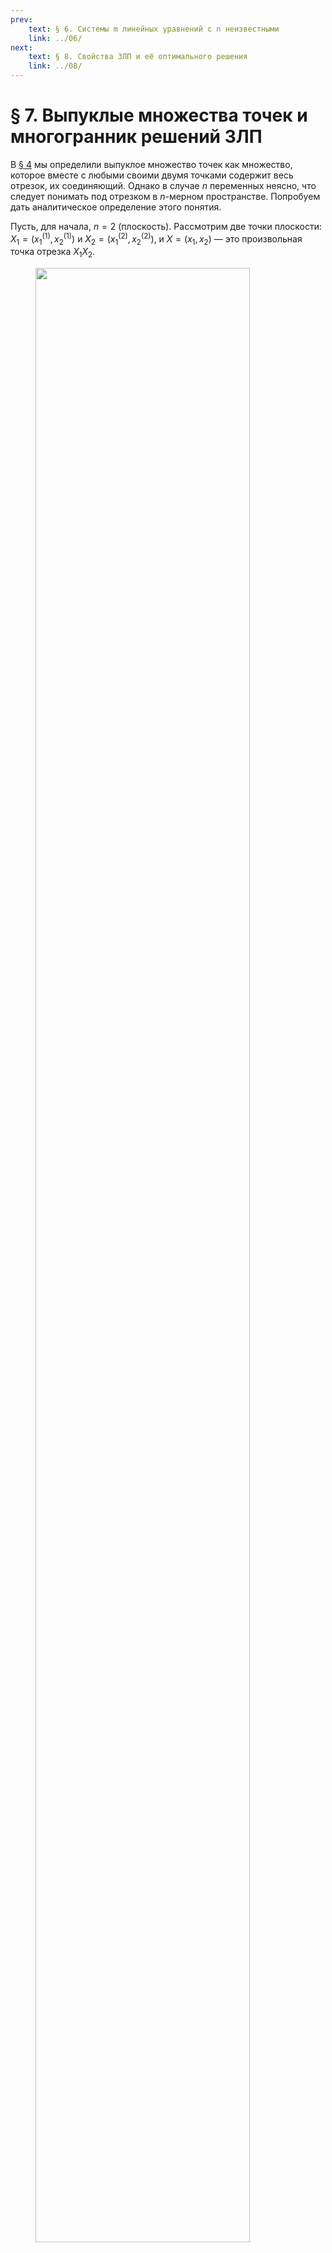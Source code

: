 ```yaml
---
prev:
    text: § 6. Системы m линейных уравнений с n неизвестными
    link: ../06/
next:
    text: § 8. Свойства ЗЛП и её оптимального решения
    link: ../08/
---
```


# § 7. Выпуклые множества точек и многогранник решений ЗЛП

В [§ 4](../04/) мы определили выпуклое множество точек как множество, которое вместе с любыми своими двумя точками содержит весь отрезок, их соединяющий. Однако в случае $n$ переменных неясно, что следует понимать под отрезком в $n$-мерном пространстве. Попробуем дать аналитическое определение этого понятия.

Пусть, для начала, $n = 2$ (плоскость). Рассмотрим две точки плоскости: $X_1 = \left(x^{(1)}_1, x^{(1)}_2\right)$ и $X_2 = \left(x^{(2)}_1, x^{(2)}_2\right)$, и $X = (x_1, x_2)$ — это произвольная точка отрезка $X_1X_2$.

<figure>
    <img src="/media/images/optimization methods 07 1.png" width="90%" />
</figure>

Рассмотрим отношение $\alpha$ длин отрезков $XX_2$ и $X_1X_2$. Очевидно, что $0 \le \alpha \le 1$. Выразим это через координаты точек:

$$
\alpha
= { x_1^{(2)} - x_1 \over x_1^{(2)} - x_1^{(1)} }
= { x_2^{(2)} - x_2 \over x_2^{(2)} - x_2^{(1)} }.
$$

Тогда можно выразить $x_1$ и $x_2$:

$$
\begin{cases}
x_1 = \alpha x_1^{(1)} + (1 - \alpha) x_1^{(2)}, \\
x_2 = \alpha x_2^{(1)} + (1 - \alpha) x_2^{(2)}.
\end{cases}
$$

Положим, что $\alpha_1 = \alpha$, $\alpha_2 = 1 - \alpha$. Тогда

$$
\begin{cases}
x_1 = \alpha_1 x_1^{(1)} + \alpha_2 x_1^{(2)}, \\
x_2 = \alpha_1 x_2^{(1)} + \alpha_2 x_2^{(2)},
\end{cases}
$$

при этом

$$
\begin{cases}
\alpha_1 \ge 0, \\
\alpha_2 \ge 0, \\
\alpha_1 + \alpha_2 = 1.
\end{cases}
\tag{∗}
$$

Теперь последнее равенство можно переписать в виде

$$
X = \alpha_1 X_1 + \alpha_2 X_2, \tag{∗∗}
$$

считая, что все операции выполняются покоординатно.

Таким образом, отрезок $X_1X_2$ можно определить как множество точек (векторов), удовлетворяющих условиям $(∗)$ и $(∗∗)$.

Обобщением понятия отрезка на несколько точек является их выпуклая линейная комбинация.

::: info Определение
Точка $X$ называется **выпуклой линейной комбинацией** точек $X_1, X_2, ..., X_n$, если выполнены условия

$$
\begin{cases}
X = \sum\limits_{j=1}^n \alpha_j X_j, \\
\alpha_j \ge 0 ~ ~ \forall j = \overline{1, n}, \\
\sum\limits_{j=1}^n \alpha_j = 1.
\end{cases}
\tag{∗∗∗}
$$
:::

Можно показать, что множество точек является выпуклым, если оно вместе с любыми двумя своими точками содержит их произвольную выпуклую линейную комбинацию.

:::: info Теорема
Выпуклый $n$-мерный многогранник является выпуклой линейной комбинацией своих угловых точек.

::: info Доказательство
Рассмотрим для простоты случай на плоскости ($n = 2$), где в качестве многогранника возьмём треугольник.

<figure>
    <img src="/media/images/optimization methods 07 2.png" width="50%" />
</figure>

Возьмём на одной из сторон точку $X_4$, проведём к ней линию.

<figure>
    <img src="/media/images/optimization methods 07 3.png" width="50%" />
</figure>

$X$ — произвольная точка треугольника $X_1X_2X_3$.

Поскольку $X \in X_1X_4$, то

$$
X = \alpha_1 X_1 + \alpha_4 X_4,
$$

где $\alpha_1 \ge 0$, $\alpha_4 \ge 0$, $\alpha_1 + \alpha_4 = 1$.

Но $X_4 \in X_2X_3$, следовательно,

$$
X_4 = \alpha_2 X_2 + \alpha_3 X_3,
$$

где $\alpha_2 \ge 0$, $\alpha_3 \ge 0$, $\alpha_2 + \alpha_3 = 1$.

Подставим второе выражение в первое:

$$
X = \alpha_1 X_1 + \alpha_4 \left( \alpha_2 X_2 + \alpha_3 X_3 \right)
= \alpha_1 X_1 + \alpha_2 \alpha_4 X_2 + \alpha_3 \alpha_4 X_3.
$$

Введём обозначения: $\alpha_1 = \beta_1$, $\alpha_2 \alpha_4 = \beta_2$, $\alpha_3 \alpha_4 = \beta_3$. Очевидно, что $\beta_j \ge 0$, $j = \overline{1, 3}$, а также

$$
\sum\limits_{j=1}^3 \beta_j = \alpha_1 + \alpha_4 \underbrace{(\alpha_2 + \alpha_3)}_{=1} = \alpha_1 + \alpha_4 = 1.
$$

Таким образом, точка $X$ есть выпуклая линейная комбинация угловых точек треугольника. Теорема доказана.
:::
::::